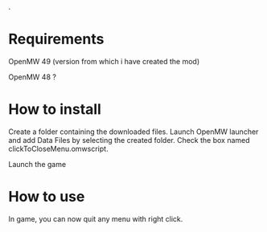 .

# Requirements

OpenMW 49 (version from which i have created the mod)

OpenMW 48 ?

# How to install

Create a folder containing the downloaded files.
Launch OpenMW launcher and add Data Files by selecting the created folder.
Check the box named clickToCloseMenu.omwscript.

Launch the game

# How to use

In game, you can now quit any menu with right click.
